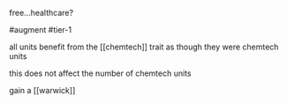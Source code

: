 free...healthcare?

#augment 
#tier-1 

all units benefit from the [[chemtech]] trait as though they were chemtech units

this does not affect the number of chemtech units

gain a [[warwick]]

